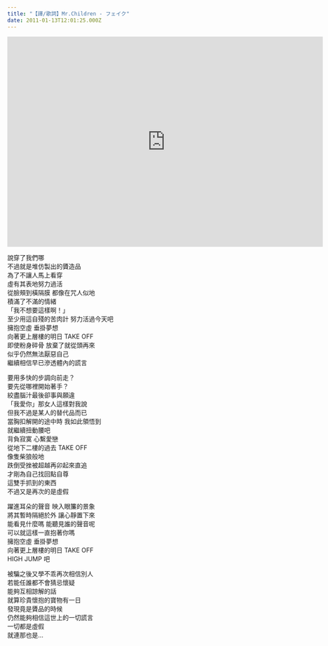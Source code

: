```yaml
---
title: "【譯/歌詞】Mr.Children - フェイク"
date: 2011-01-13T12:01:25.000Z
---
```


<iframe width="720" height="480" src="https://www.youtube.com/embed/n7H4p0ArZUU" frameborder="0" allow="accelerometer; autoplay; clipboard-write; encrypted-media; gyroscope; picture-in-picture" allowfullscreen></iframe>

說穿了我們哪
<br>不過就是堆仿製出的贗造品
<br>為了不讓人馬上看穿
<br>虛有其表地努力過活
<br>從臉頰到橫隔膜 都像在咒人似地
<br>積滿了不滿的情緒
<br>「我不想要這樣啊！」
<br>至少用這自殘的苦肉計 努力活過今天吧
<br>擁抱空虛 垂掛夢想
<br>向著更上層樓的明日 TAKE OFF
<br>即使粉身碎骨 放棄了就從頭再來
<br>似乎仍然無法厭惡自己
<br>繼續相信早已滲透體內的謊言

要用多快的步調向前走？
<br>要先從哪裡開始著手？
<br>絞盡腦汁最後卻事與願違
<br>「我愛你」那女人這樣對我說
<br>但我不過是某人的替代品而已
<br>當胸扣解開的途中時 我如此領悟到
<br>就繼續扭動腰吧
<br>背負寂寞 心繫愛戀
<br>從地下二樓的過去 TAKE OFF
<br>像隻柴狼般地
<br>跌倒受挫被超越再卯起來直追
<br>才剛為自己找回點自尊
<br>這雙手抓到的東西
<br>不過又是再次的是虛假

躍進耳朵的聲音 映入眼簾的景象
<br>將其暫時隔絕於外 讓心靜置下來
<br>能看見什麼嗎 能聽見誰的聲音呢
<br>可以就這樣一直抱著你嗎
<br>擁抱空虛 垂掛夢想
<br>向著更上層樓的明日 TAKE OFF
<br>HIGH JUMP 吧

被騙之後又學不乖再次相信別人
<br>若能任誰都不會猜忌懷疑
<br>能夠互相諒解的話
<br>就算珍貴懷抱的寶物有一日
<br>發現竟是贗品的時候
<br>仍然能夠相信這世上的一切謊言
<br>一切都是虛假
<br>就連那也是…
